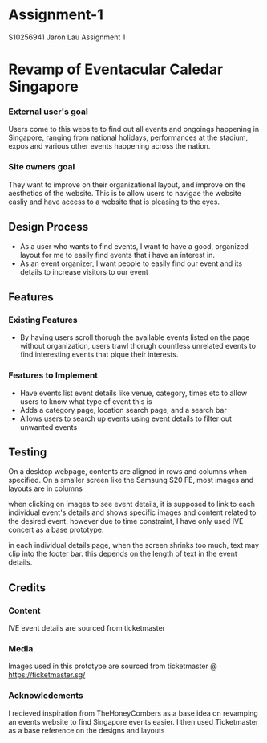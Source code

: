 # Assignment-1
S10256941 Jaron Lau Assignment 1

# Revamp of Eventacular Caledar Singapore

### External user's goal
Users come to this website to find out all events and ongoings happening in Singapore, ranging from national holidays, performances at the stadium, expos and various other events happening across the nation. 

### Site owners goal
They want to improve on their organizational layout, and improve on the aesthetics of the website. This is to allow users to navigae the website easliy and have access to a website that is pleasing to the eyes.

## Design Process
- As a user who wants to find events, I want to have a good, organized layout for me to easily find events that i have an interest in.
- As an event organizer, I want people to easily find our event and its details to increase visitors to our event

## Features

### Existing Features
- By having users scroll thorugh the available events listed on the page without organization, users trawl thorugh countless unrelated events to find interesting events that pique their interests.

### Features to Implement
- Have events list event details like venue, category, times etc to allow users to know what type of event this is
- Adds a category page, location search page, and a search bar
- Allows users to search up events using event details to filter out unwanted events


## Testing
On a desktop webpage, contents are aligned in rows and columns when specified.
On a smaller screen like the Samsung S20 FE, most images and layouts are in columns

when clicking on images to see event details, it is supposed to link to each individual event's details and shows specific images and content related to the desired event. however due to time constraint, I have only used IVE concert as a base prototype.

in each individual details page, when the screen shrinks too much, text may clip into the footer bar. this depends on the length of text in the event details.

## Credits
### Content
IVE event details are sourced from ticketmaster
### Media
Images used in this prototype are sourced from ticketmaster @ https://ticketmaster.sg/
### Acknowledements 
I recieved inspiration from TheHoneyCombers as a base idea on revamping an events website to find Singapore events easier.
I then used Ticketmaster as a base reference on the designs and layouts




